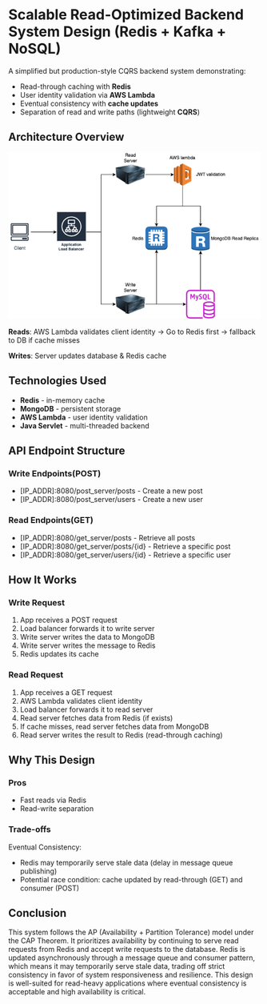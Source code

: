 # Scalable Read-Optimized Backend System Design (Redis + Kafka + NoSQL)

A simplified but production-style CQRS backend system demonstrating:
- Read-through caching with **Redis**
- User identity validation via **AWS Lambda**
- Eventual consistency with **cache updates**
- Separation of read and write paths (lightweight **CQRS**)

## Architecture Overview

![image](Architecture.png)

**Reads**: AWS Lambda validates client identity -> Go to Redis first -> fallback to DB if cache misses

**Writes**: Server updates database & Redis cache

## Technologies Used

- **Redis** - in-memory cache
- **MongoDB** - persistent storage
- **AWS Lambda** - user identity validation
- **Java Servlet** - multi-threaded backend

## API Endpoint Structure

### Write Endpoints(POST)
- [IP_ADDR]:8080/post_server/posts - Create a new post
- [IP_ADDR]:8080/post_server/users - Create a new user

### Read Endpoints(GET)
- [IP_ADDR]:8080/get_server/posts - Retrieve all posts
- [IP_ADDR]:8080/get_server/posts/{id} - Retrieve a specific post
- [IP_ADDR]:8080/get_server/users/{id} - Retrieve a specific user

## How It Works

### Write Request

1. App receives a POST request
2. Load balancer forwards it to write server
3. Write server writes the data to MongoDB
4. Write server writes the message to Redis
6. Redis updates its cache

### Read Request

1. App receives a GET request
2. AWS Lambda validates client identity
3. Load balancer forwards it to read server
4. Read server fetches data from Redis (if exists)
5. If cache misses, read server fetches data from MongoDB
6. Read server writes the result to Redis (read-through caching)

## Why This Design

### Pros
- Fast reads via Redis
- Read-write separation

### Trade-offs
Eventual Consistency:
- Redis may temporarily serve stale data (delay in message queue publishing)
- Potential race condition: cache updated by read-through (GET) and consumer (POST)

## Conclusion

This system follows the AP (Availability + Partition Tolerance) model under the CAP Theorem. It prioritizes availability by continuing to serve read requests from Redis and accept write requests to the database. Redis is updated asynchronously through a message queue and consumer pattern, which means it may temporarily serve stale data, trading off strict consistency in favor of system responsiveness and resilience. 
This design is well-suited for read-heavy applications where eventual consistency is acceptable and high availability is critical.
